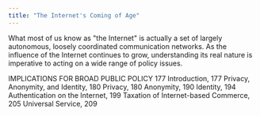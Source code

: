 ```yaml
---
title: "The Internet's Coming of Age"
---
```


What most of us know as "the Internet" is actually a set of largely autonomous, loosely coordinated communication networks. As the influence of the Internet continues to grow, understanding its real nature is imperative to acting on a wide range of policy issues.

IMPLICATIONS FOR BROAD PUBLIC POLICY 177 Introduction, 177
Privacy, Anonymity, and Identity, 180
Privacy, 180 Anonymity, 190 Identity, 194
Authentication on the Internet, 199 Taxation of Internet-based Commerce, 205 Universal Service, 209

